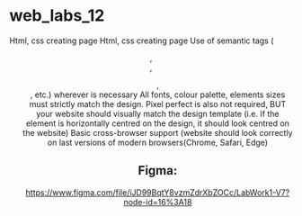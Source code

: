 # web_labs_12
Html, css creating page
Html, css creating page
Use of semantic tags ( <header>, <nav>, <ul>, <footer>, etc.) wherever is necessary
All fonts, colour palette, elements sizes must strictly match the design.
Pixel perfect is also not required, BUT your website should visually match the design template (i.e. If the element is horizontally centred on the design, it should look centred on the website)
Basic cross-browser support (website should look correctly on last versions of modern browsers(Chrome, Safari, Edge)
# Figma:
https://www.figma.com/file/iJD99BqtY8vzmZdrXbZOCc/LabWork1-V7?node-id=16%3A18
